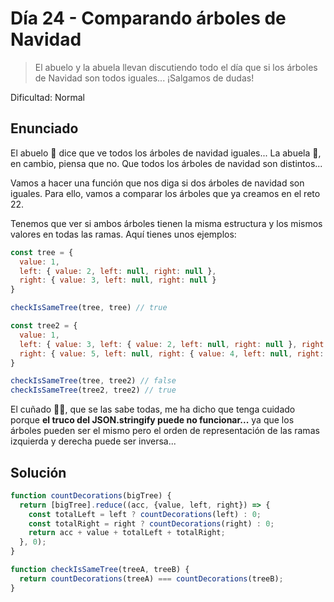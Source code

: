 # Día 24 - Comparando árboles de Navidad

> El abuelo y la abuela llevan discutiendo todo el día que si los árboles de Navidad son todos iguales... ¡Salgamos de dudas!

Dificultad: Normal

## Enunciado

El abuelo 👴 dice que ve todos los árboles de navidad iguales... La abuela 👵, en cambio, piensa que no. Que todos los árboles de navidad son distintos...

Vamos a hacer una función que nos diga si dos árboles de navidad son iguales. Para ello, vamos a comparar los árboles que ya creamos en el reto 22.

Tenemos que ver si ambos árboles tienen la misma estructura y los mismos valores en todas las ramas. Aquí tienes unos ejemplos:

```js
const tree = {
  value: 1,
  left: { value: 2, left: null, right: null },
  right: { value: 3, left: null, right: null }
}

checkIsSameTree(tree, tree) // true

const tree2 = {
  value: 1,
  left: { value: 3, left: { value: 2, left: null, right: null }, right: null },
  right: { value: 5, left: null, right: { value: 4, left: null, right: null } }
}

checkIsSameTree(tree, tree2) // false
checkIsSameTree(tree2, tree2) // true
```

El cuñado 🦹‍♂️, que se las sabe todas, me ha dicho que tenga cuidado porque **el truco del JSON.stringify puede no funcionar...** ya que los árboles pueden ser el mismo pero el orden de representación de las ramas izquierda y derecha puede ser inversa...

## Solución

```js
function countDecorations(bigTree) {
  return [bigTree].reduce((acc, {value, left, right}) => {
    const totalLeft = left ? countDecorations(left) : 0;
    const totalRight = right ? countDecorations(right) : 0;    
    return acc + value + totalLeft + totalRight;
  }, 0);
}

function checkIsSameTree(treeA, treeB) {
  return countDecorations(treeA) === countDecorations(treeB);
}
```
